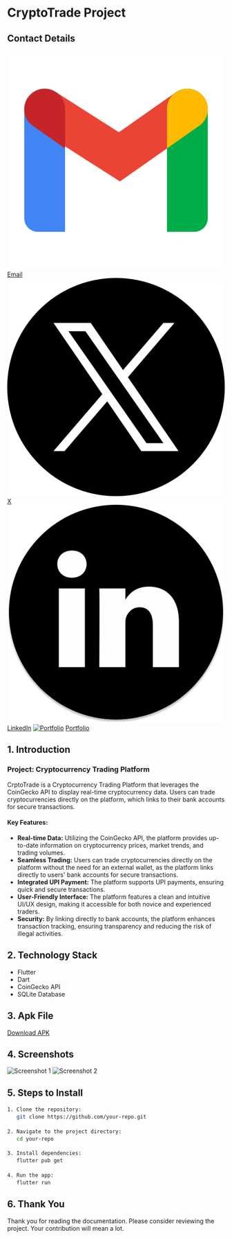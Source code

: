 # CryptoTrade Project

## Contact Details

[![Email](assets\gmail.png)](mailto:rajsurase3@gmail.com) [Email](mailto:rajsurase3@gmail.com)
[![X](assets\twitter.png)](https://twitter.com/Raj-Surase) [X](https://twitter.com/Raj-Surase)
[![LinkedIn](assets\linkedin.png)]([https://www.linkedin.com/in/raj-surase/]) [LinkedIn](https://www.linkedin.com/in/raj-surase/)
[![Portfolio](https://img.icons8.com/ios-filled/50/000000/domain.png)](https://your-portfolio-link.com) [Portfolio](https://your-portfolio-link.com)

## 1. Introduction

### Project: Cryptocurrency Trading Platform

CrptoTrade is a Cryptocurrency Trading Platform that leverages the CoinGecko API to display real-time cryptocurrency data. Users can trade cryptocurrencies directly on the platform, which links to their bank accounts for secure transactions.

#### Key Features:
- **Real-time Data:** Utilizing the CoinGecko API, the platform provides up-to-date information on cryptocurrency prices, market trends, and trading volumes.
- **Seamless Trading:** Users can trade cryptocurrencies directly on the platform without the need for an external wallet, as the platform links directly to users' bank accounts for secure transactions.
- **Integrated UPI Payment:** The platform supports UPI payments, ensuring quick and secure transactions.
- **User-Friendly Interface:** The platform features a clean and intuitive UI/UX design, making it accessible for both novice and experienced traders.
- **Security:** By linking directly to bank accounts, the platform enhances transaction tracking, ensuring transparency and reducing the risk of illegal activities.

## 2. Technology Stack

- Flutter
- Dart
- CoinGecko API
- SQLite Database

## 3. Apk File

[Download APK](https://your-apk-file-link.com)

## 4. Screenshots

![Screenshot 1](https://your-screenshot-link1.com)
![Screenshot 2](https://your-screenshot-link2.com)

## 5. Steps to Install

```bash
1. Clone the repository:
   git clone https://github.com/your-repo.git

2. Navigate to the project directory:
   cd your-repo

3. Install dependencies:
   flutter pub get

4. Run the app:
   flutter run
```

## 6. Thank You

Thank you for reading the documentation. Please consider reviewing the project. Your contribution will mean a lot.